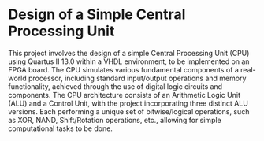 # Design of a Simple Central Processing Unit

This project involves the design of a simple Central Processing Unit (CPU) using Quartus II 13.0 within a VHDL environment, to be implemented on an FPGA board.
The CPU simulates various fundamental components of a real-world processor, including standard input/output operations and memory functionality, achieved through the use of digital logic circuits and components.
The CPU architecture consists of an Arithmetic Logic Unit (ALU) and a Control Unit, with the project incorporating three distinct ALU versions. 
Each performing a unique set of bitwise/logical operations, such as XOR, NAND, Shift/Rotation operations, etc., allowing for simple computational tasks to be done.
